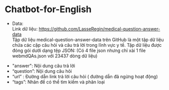 # Chatbot-for-English
- Data:  
Link dữ liệu: https://github.com/LasseRegin/medical-question-answer-data  
Tập dữ liệu medical-question-answer-data trên GitHub là một tập dữ liệu chứa các cặp câu hỏi và câu trả lời trong lĩnh vực y tế. Tập dữ liệu được đóng gói dưới dạng tệp JSON: (Có 4 file json nhưng chỉ xài 1 file webmdQAs.json với 23437 dòng dữ liệu)  
* "answer": Nội dung câu trả lời  
* “question”: Nội dung câu hỏi   
* “url” : Đường dẫn link trả lời câu hỏi ( đường dẫn đã ngừng hoạt động)  
* “tags”: Nhãn để có thể tìm kiếm và phân loại  
